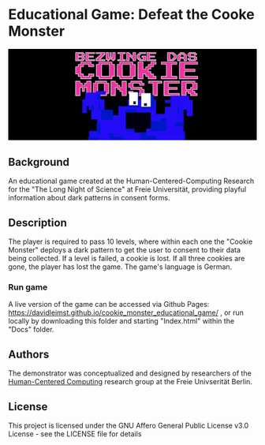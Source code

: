 # Educational Game: Defeat the Cooke Monster 

![Alt text](/Cookie_Monster_Teaser_Image.png)

## Background

An educational game created at the Human-Centered-Computing Research for the "The Long Night of Science" at Freie Universität, providing playful information about dark patterns in consent forms. 

## Description

The player is required to pass 10 levels, where within each one the "Cookie Monster" deploys a dark pattern to get the user to consent to their data being collected. If a level is failed, a cookie is lost. If all three cookies are gone, the player has lost the game.
The game's language is German.

### Run game

A live version of the game can be accessed via Github Pages: https://davidleimst.github.io/cookie_monster_educational_game/ , or run locally by downloading this folder and starting "Index.html" within the "Docs" folder.

## Authors

The demonstrator was  conceptualized and designed by researchers of the [Human-Centered Computing](https://www.mi.fu-berlin.de/en/inf/groups/hcc/index.html) research group at the Freie Univserität Berlin.

## License

This project is licensed under the GNU Affero General Public License v3.0 License - see the LICENSE file for details

